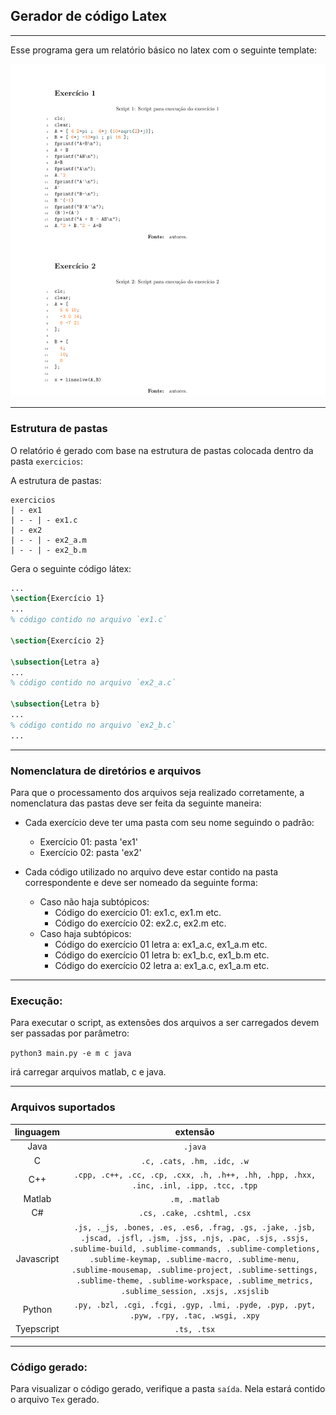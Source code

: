 ## Gerador de código Latex
---
Esse programa gera um relatório básico no latex com o seguinte template:

<img src='img/img_1.png'>

---

### Estrutura de pastas
O relatório é gerado com base na estrutura de pastas colocada dentro da pasta `exercicios`:

A estrutura de pastas:

```
exercicios
| - ex1
| - - | - ex1.c
| - ex2
| - - | - ex2_a.m
| - - | - ex2_b.m
```

Gera o seguinte código látex:

```tex
...
\section{Exercício 1}
...
% código contido no arquivo `ex1.c`

\section{Exercício 2}

\subsection{Letra a}
...
% código contido no arquivo `ex2_a.c`

\subsection{Letra b}
...
% código contido no arquivo `ex2_b.c`
...
```
---
### Nomenclatura de diretórios e arquivos
Para que o processamento dos arquivos seja realizado corretamente, a nomenclatura das pastas deve ser feita da seguinte maneira:

* Cada exercício deve ter uma pasta com seu nome seguindo o padrão:
    * Exercício 01: pasta 'ex1'
    * Exercício 02: pasta 'ex2'
* Cada código utilizado no arquivo deve estar contido na pasta correspondente e deve ser nomeado da seguinte forma:

    * Caso não haja subtópicos:
        - Código do exercício 01: ex1.c, ex1.m etc.
        - Código do exercício 02: ex2.c, ex2.m etc.
    * Caso haja subtópicos:
        - Código do exercício 01 letra a: ex1_a.c, ex1_a.m etc.
        - Código do exercício 01 letra b: ex1_b.c, ex1_b.m etc.
        - Código do exercício 02 letra a: ex1_a.c, ex1_a.m etc.

---
### Execução:

Para executar o script, as extensões dos arquivos a ser carregados devem ser passadas por parâmetro:

```python3 main.py -e m c java```

irá carregar arquivos matlab, c e java. 

---
### Arquivos suportados
| linguagem | extensão |
|:------:|:--------:|
| Java | `.java` |
| C | `.c, .cats, .hm, .idc, .w` |
| C++ | `.cpp, .c++, .cc, .cp, .cxx, .h, .h++, .hh, .hpp, .hxx, .inc, .inl, .ipp, .tcc, .tpp` |
| Matlab | `.m, .matlab` |
| C# | `.cs, .cake, .cshtml, .csx` |
| Javascript | `.js, ._js, .bones, .es, .es6, .frag, .gs, .jake, .jsb, .jscad, .jsfl, .jsm, .jss, .njs, .pac, .sjs, .ssjs, .sublime-build, .sublime-commands, .sublime-completions, .sublime-keymap, .sublime-macro, .sublime-menu, .sublime-mousemap, .sublime-project, .sublime-settings, .sublime-theme, .sublime-workspace, .sublime_metrics, .sublime_session, .xsjs, .xsjslib` |
| Python | `.py, .bzl, .cgi, .fcgi, .gyp, .lmi, .pyde, .pyp, .pyt, .pyw, .rpy, .tac, .wsgi, .xpy` |
| Tyepscript | `.ts, .tsx` |
---
### Código gerado:

Para visualizar o código gerado, verifique a pasta `saída`. Nela estará contido o arquivo `Tex` gerado.